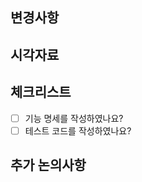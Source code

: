 ## 변경사항
<!-- 변경사항에 대해 간단히 설명해주세요. -->

## 시각자료
<!-- 참고할 수 있는 스크린샷이나 시각자료가 있으면 첨부해주세요. -->

## 체크리스트
- [ ] 기능 명세를 작성하였나요?
- [ ] 테스트 코드를 작성하였나요?

## 추가 논의사항
<!-- 추가로 알아야 할 참고사항이 있으면 적어주세요. -->
